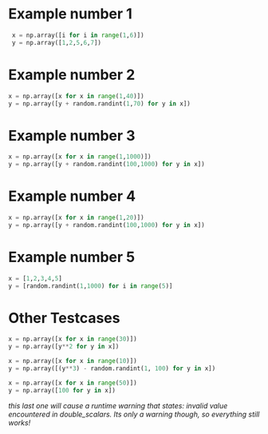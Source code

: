 # Example number 1 
 
```py
 x = np.array([i for i in range(1,6)])
 y = np.array([1,2,5,6,7])
```

# Example number 2

```py
x = np.array([x for x in range(1,40)])
y = np.array([y + random.randint(1,70) for y in x])
```

# Example number 3

```py
x = np.array([x for x in range(1,1000)])
y = np.array([y + random.randint(100,1000) for y in x])
```

# Example number 4

```py
x = np.array([x for x in range(1,20)])
y = np.array([y + random.randint(100,1000) for y in x])
```

# Example number 5

```py
x = [1,2,3,4,5]
y = [random.randint(1,1000) for i in range(5)]
```

# Other Testcases

```py
x = np.array([x for x in range(30)])
y = np.array([y**2 for y in x])
```

```py
x = np.array([x for x in range(10)])
y = np.array([(y**3) - random.randint(1, 100) for y in x])
```

```py
x = np.array([x for x in range(50)])
y = np.array([100 for y in x])
```
*this last one will cause a runtime warning that states: invalid value encountered in double_scalars. Its only a warning though, so everything still works!*
